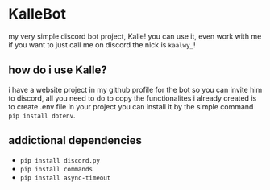 # KalleBot
my very simple discord bot project, Kalle!
you can use it, even work with me if you want to just call me on discord the nick is `kaalwy_`!

## how do i use Kalle?
i have a website project in my github profile for the bot so you can invite him to discord, all you need to do to copy the functionalites i already created is to create .env file in your project you can install it by the simple command `pip install dotenv`.

## addictional dependencies
- `pip install discord.py`
- `pip install commands`
- `pip install async-timeout`
